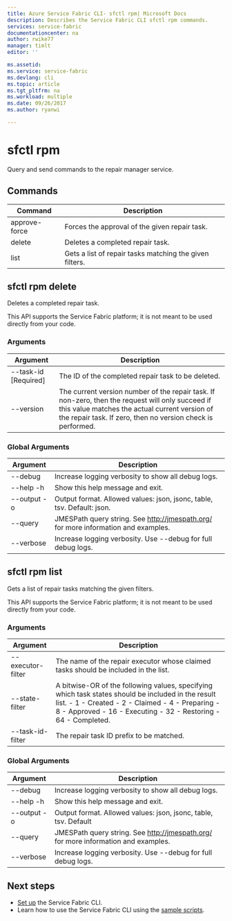 ```yaml
---
title: Azure Service Fabric CLI- sfctl rpm| Microsoft Docs
description: Describes the Service Fabric CLI sfctl rpm commands.
services: service-fabric
documentationcenter: na
author: rwike77
manager: timlt
editor: ''

ms.assetid: 
ms.service: service-fabric
ms.devlang: cli
ms.topic: article
ms.tgt_pltfrm: na
ms.workload: multiple
ms.date: 09/26/2017
ms.author: ryanwi

---
```


# sfctl rpm
Query and send commands to the repair manager service.

## Commands
|Command|Description|
| --- | --- |
|    approve-force| Forces the approval of the given repair task.|
|    delete       | Deletes a completed repair task.|
|    list         | Gets a list of repair tasks matching the given filters.|

## sfctl rpm delete
Deletes a completed repair task.

This API supports the Service Fabric platform; it is not meant to be used directly from your
        code. 

### Arguments
|Argument|Description|
| --- | --- |
|    --task-id [Required]| The ID of the completed repair task to be deleted.|
|    --version           | The current version number of the repair task. If non-zero, then the                          request will only succeed if this value matches the actual current version of the repair task. If zero, then no version check is performed.|

### Global Arguments
|Argument|Description|
| --- | --- |
|    --debug             | Increase logging verbosity to show all debug logs.|
|    --help -h           | Show this help message and exit.|
|    --output -o         | Output format.  Allowed values: json, jsonc, table, tsv.  Default: json.
|    --query             | JMESPath query string. See http://jmespath.org/ for more information and examples.|
|    --verbose           | Increase logging verbosity. Use --debug for full debug logs.|


## sfctl rpm list
Gets a list of repair tasks matching the given filters.

This API supports the Service Fabric platform; it is not meant to be used directly from your
        code. 

### Arguments
|Argument|Description|
| --- | --- |
|    --executor-filter| The name of the repair executor whose claimed tasks should be included in the   list.|
|    --state-filter   | A bitwise-OR of the following values, specifying which task states should be included in the result list. - 1 - Created - 2 - Claimed - 4 - Preparing - 8 - Approved - 16 - Executing - 32 - Restoring - 64 - Completed.|
|    --task-id-filter | The repair task ID prefix to be matched.|

### Global Arguments
|Argument|Description|
| --- | --- |
|    --debug          | Increase logging verbosity to show all debug logs.|
|    --help -h        | Show this help message and exit.|
|    --output -o      | Output format.  Allowed values: json, jsonc, table, tsv.  Default| json.|
|    --query          | JMESPath query string. See http://jmespath.org/ for more information and examples.|
|    --verbose        | Increase logging verbosity. Use --debug for full debug logs.|

## Next steps
- [Set up](service-fabric-cli.md) the Service Fabric CLI.
- Learn how to use the Service Fabric CLI using the [sample scripts](/azure/service-fabric/scripts/sfctl-upgrade-application).